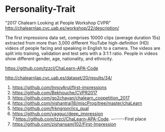 # Personality-Trait

"2017 Chalearn Looking at People Workshop CVPR" 
http://chalearnlap.cvc.uab.es/workshop/22/description/

The first impressions data set, comprises 10000 clips (average duration 15s) extracted from more than 3,000 different YouTube high-definition (HD) videos of people facing and speaking in English to a camera. The videos are split into training, validation and test sets with a 3:1:1 ratio. People in videos show different gender, age, nationality, and ethnicity.

https://github.com/tzzcl/ChaLearn-APA-Code

http://chalearnlap.cvc.uab.es/dataset/20/results/34/


1. https://github.com/InnovArul/first-impressions
2. https://github.com/Bekhouche/CVPR2017
3. https://github.com/go2chayan/chalearn_coopetition_2017
4. https://github.com/nishantrai18/miscProg/tree/master/chaLearn
5. https://github.com/frkngrpnr/jcs_qual
6. https://github.com/yagguc/deep_impression
7.https://github.com/tzzcl/ChaLearn-APA-Code.   -------First place
8. https://github.com/zishansami102/First-Impression
